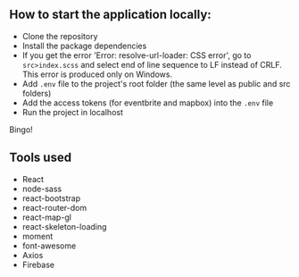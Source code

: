 ## How to start the application locally:

* Clone the repository   
* Install the package dependencies
* If you get the error 'Error: resolve-url-loader: CSS error', go to `src>index.scss` and select end of line sequence to LF instead of CRLF. This error is produced only on Windows.
* Add `.env` file to the project's root folder (the same level as public and src folders)
* Add the access tokens (for eventbrite and mapbox) into the `.env` file
* Run the project in localhost

Bingo!

## Tools used

- React
- node-sass
- react-bootstrap
- react-router-dom
- react-map-gl
- react-skeleton-loading
- moment
- font-awesome
- Axios
- Firebase


